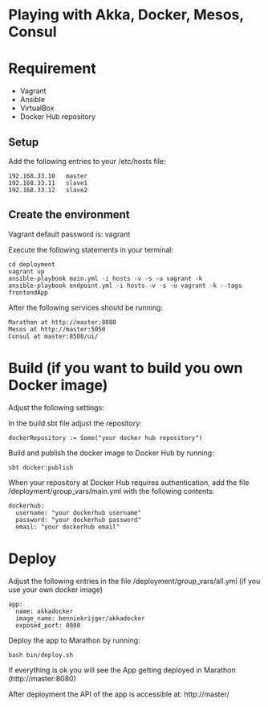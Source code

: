 Playing with Akka, Docker, Mesos, Consul
========================================

# Requirement
* Vagrant
* Ansible
* VirtualBox
* Docker Hub repository

## Setup

Add the following entries to your /etc/hosts file:
```
192.168.33.10	master
192.168.33.11	slave1 
192.168.33.12	slave2 
```

## Create the environment

Vagrant default password is: vagrant

Execute the following statements in your terminal:

```
cd deployment
vagrant up
ansible-playbook main.yml -i hosts -v -s -u vagrant -k
ansible-playbook endpoint.yml -i hosts -v -s -u vagrant -k --tags frontendApp
```

After the following services should be running:
 
```
Marathon at http://master:8080
Mesos at http://master:5050
Consul at master:8500/ui/
```

# Build (if you want to build you own Docker image)

Adjust the following settings:

In the build.sbt file adjust the repository:

```
dockerRepository := Some("your docker hub repository")
```

Build and publish the docker image to Docker Hub by running:

```
sbt docker:publish
```

When your repository at Docker Hub requires authentication, add the file /deployment/group_vars/main.yml with the following contents:

```
dockerhub:
  username: "your dockerhub username"
  password: "your dockerhub password"
  email: "your dockerhub email"
```

# Deploy

Adjust the following entries in the file /deployment/group_vars/all.yml (if you use your own docker image) 

```
app:
  name: akkadocker
  image_name: benniekrijger/akkadocker
  exposed_port: 8080
```

Deploy the app to Marathon by running:

```
bash bin/deploy.sh
```

If everything is ok you will see the App getting deployed in Marathon (http://master:8080)

After deployment the API of the app is accessible at: http://master/